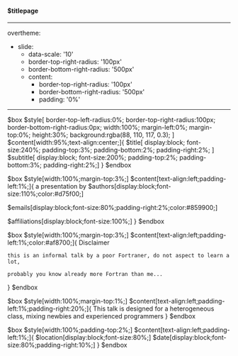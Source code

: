 #### $titlepage
---
overtheme:
  - slide:
    - data-scale: '10'
    - border-top-right-radius: '100px'
    - border-bottom-right-radius: '500px'
    - content:
      - border-top-right-radius: '100px'
      - border-bottom-right-radius: '500px'
      - padding: '0%'
---

$box
$style[
  border-top-left-radius:0%;
  border-top-right-radius:100px;
  border-bottom-right-radius:0px;
  width:100%;
  margin-left:0%;
  margin-top:0%;
  height:30%;
  background:rgba(88, 110, 117, 0.3);
]
$content[width:95%;text-align:center;]{
$title[
  display:block;
  font-size:240%;
  padding-top:3%;
  padding-bottom:2%;
  padding-right:2%;
]
$subtitle[
  display:block;
  font-size:200%;
  padding-top:2%;
  padding-bottom:3%;
  padding-right:2%;]
}
$endbox

$box
$style[width:100%;margin-top:3%;]
$content[text-align:left;padding-left:1%;]{
a presentation by $authors[display:block;font-size:110%;color:#d75f00;]
<p></p>
$emails[display:block;font-size:80%;padding-right:2%;color:#859900;]
<p></p>
$affiliations[display:block;font-size:100%;]
}
$endbox

$box
$style[width:100%;margin-top:3%;]
$content[text-align:left;padding-left:1%;color:#af8700;]{
Disclaimer

```
this is an informal talk by a poor Fortraner, do not aspect to learn a lot,
```
```
probably you know already more Fortran than me...
```

}
$endbox

$box
$style[width:100%;margin-top:1%;]
$content[text-align:left;padding-left:1%;padding-right:20%;]{
This talk is designed for a heterogeneous class, mixing newbies and experienced programmers
}
$endbox

$box
$style[width:100%;padding-top:2%;]
$content[text-align:left;padding-left:1%;]{
  $location[display:block;font-size:80%;]
  $date[display:block;font-size:80%;padding-right:10%;]
}
$endbox
